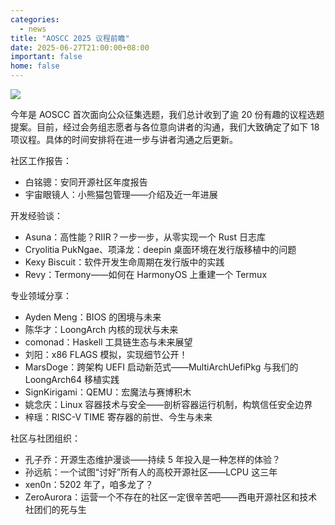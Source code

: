 ```yaml
---
categories:
  - news
title: "AOSCC 2025 议程前瞻"
date: 2025-06-27T21:00:00+08:00
important: false
home: false
---
```

![](/assets/news/aoscc-2025-registration.png)

今年是 AOSCC 首次面向公众征集选题，我们总计收到了逾 20 份有趣的议程选题提案。目前，经过会务组志愿者与各位意向讲者的沟通，我们大致确定了如下 18 项议程。具体的时间安排将在进一步与讲者沟通之后更新。

社区工作报告：

- 白铭骢：安同开源社区年度报告
- 宇宙眼镜人：小熊猫包管理——介绍及近一年进展

开发经验谈：

- Asuna：高性能？RIIR？一步一步，从零实现一个 Rust 日志库
- Cryolitia PukNgae、项泽龙：deepin 桌面环境在发行版移植中的问题
- Kexy Biscuit：软件开发生命周期在发行版中的实践
- Revy：Termony——如何在 HarmonyOS 上重建一个 Termux

专业领域分享：

- Ayden Meng：BIOS 的困境与未来
- 陈华才：LoongArch 内核的现状与未来
- comonad：Haskell 工具链生态与未来展望
- 刘阳：x86 FLAGS 模拟，实现细节公开！
- MarsDoge：跨架构 UEFI 启动新范式——MultiArchUefiPkg 与我们的 LoongArch64 移植实践
- SignKirigami：QEMU：宏魔法与赛博积木
- 姚念庆：Linux 容器技术与安全——剖析容器运行机制，构筑信任安全边界
- 梓瑶：RISC-V TIME 寄存器的前世、今生与未来

社区与社团组织：

- 孔子乔：开源生态维护漫谈——持续 5 年投入是一种怎样的体验？
- 孙远航：一个试图“讨好”所有人的高校开源社区——LCPU 这三年
- xen0n：5202 年了，咱多龙了？
- ZeroAurora：运营一个不存在的社区一定很辛苦吧——西电开源社区和技术社团们的死与生